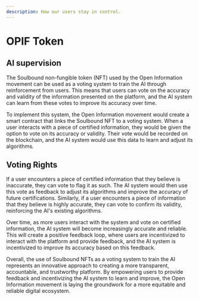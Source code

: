 ```yaml
---
description: How our users stay in control.
---
```


# OPIF Token

## AI supervision

The Soulbound non-fungible token (NFT) used by the Open Information movement can be used as a voting system to train the AI through reinforcement from users. This means that users can vote on the accuracy and validity of the information presented on the platform, and the AI system can learn from these votes to improve its accuracy over time.

To implement this system, the Open Information movement would create a smart contract that links the Soulbound NFT to a voting system. When a user interacts with a piece of certified information, they would be given the option to vote on its accuracy or validity. Their vote would be recorded on the blockchain, and the AI system would use this data to learn and adjust its algorithms.

## Voting Rights

If a user encounters a piece of certified information that they believe is inaccurate, they can vote to flag it as such. The AI system would then use this vote as feedback to adjust its algorithms and improve the accuracy of future certifications. Similarly, if a user encounters a piece of information that they believe is highly accurate, they can vote to confirm its validity, reinforcing the AI's existing algorithms.

Over time, as more users interact with the system and vote on certified information, the AI system will become increasingly accurate and reliable. This will create a positive feedback loop, where users are incentivized to interact with the platform and provide feedback, and the AI system is incentivized to improve its accuracy based on this feedback.

Overall, the use of Soulbound NFTs as a voting system to train the AI represents an innovative approach to creating a more transparent, accountable, and trustworthy platform. By empowering users to provide feedback and incentivizing the AI system to learn and improve, the Open Information movement is laying the groundwork for a more equitable and reliable digital ecosystem.
